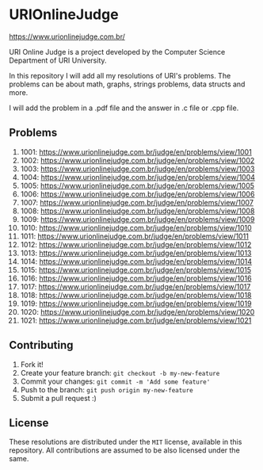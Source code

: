 # URIOnlineJudge
https://www.urionlinejudge.com.br/

URI Online Judge is a project developed by the Computer Science Department of URI University.

In this repository I will add all my resolutions of URI's problems. The problems can be about math, graphs,
strings problems, data structs and more.

I will add the problem in a .pdf file and the answer in .c file or .cpp file.

## Problems
1. 1001: https://www.urionlinejudge.com.br/judge/en/problems/view/1001
2. 1002: https://www.urionlinejudge.com.br/judge/en/problems/view/1002
3. 1003: https://www.urionlinejudge.com.br/judge/en/problems/view/1003 
4. 1004: https://www.urionlinejudge.com.br/judge/en/problems/view/1004
5. 1005: https://www.urionlinejudge.com.br/judge/en/problems/view/1005
6. 1006: https://www.urionlinejudge.com.br/judge/en/problems/view/1006
7. 1007: https://www.urionlinejudge.com.br/judge/en/problems/view/1007
8. 1008: https://www.urionlinejudge.com.br/judge/en/problems/view/1008
9. 1009: https://www.urionlinejudge.com.br/judge/en/problems/view/1009
10. 1010: https://www.urionlinejudge.com.br/judge/en/problems/view/1010
11. 1011: https://www.urionlinejudge.com.br/judge/en/problems/view/1011
12. 1012: https://www.urionlinejudge.com.br/judge/en/problems/view/1012
13. 1013: https://www.urionlinejudge.com.br/judge/en/problems/view/1013
14. 1014: https://www.urionlinejudge.com.br/judge/en/problems/view/1014
15. 1015: https://www.urionlinejudge.com.br/judge/en/problems/view/1015
16. 1016: https://www.urionlinejudge.com.br/judge/en/problems/view/1016
17. 1017: https://www.urionlinejudge.com.br/judge/en/problems/view/1017
18. 1018: https://www.urionlinejudge.com.br/judge/en/problems/view/1018
19. 1019: https://www.urionlinejudge.com.br/judge/en/problems/view/1019
20. 1020: https://www.urionlinejudge.com.br/judge/en/problems/view/1020
21. 1021: https://www.urionlinejudge.com.br/judge/en/problems/view/1021

## Contributing

1. Fork it!
1. Create your feature branch: `git checkout -b my-new-feature`
1. Commit your changes: `git commit -m 'Add some feature'`
1. Push to the branch: `git push origin my-new-feature`
1. Submit a pull request :)

## License

These resolutions are distributed under the `MIT` license, available in this repository. All contributions are assumed to be also licensed under the same.
